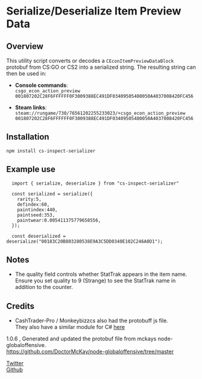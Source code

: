 # Serialize/Deserialize Item Preview Data  

## Overview  
This utility script converts or decodes a `CEconItemPreviewDataBlock` protobuf from CS:GO or CS2 into a serialized string. The resulting string can then be used in:  

- **Console commands**:  
`csgo_econ_action_preview 001807202C28F6FFFFFF0F3009388EC491DF03409505480050A4037008420FC456`

- **Steam links**:  
`steam://rungame/730/76561202255233023/+csgo_econ_action_preview 001807202C28F6FFFFFF0F3009388EC491DF03409505480050A4037008420FC456`

## Installation  

`npm install cs-inspect-serializer`

## Example use  
```
  import { serialize, deserialize } from "cs-inspect-serializer"

  const serialized = serialize({
    rarity:5,
    defindex:60,
    paintindex:440,
    paintseed:353,
    paintwear:0.005411375779658556,
  });

  const deserialized = deserialize("00183C20B803280538E9A3C5DD0340E102C246A0D1");
```

## Notes

- The quality field controls whether StatTrak appears in the item name. Ensure you set quality to 9 (Strange) to see the StatTrak name in addition to the counter.

## Credits

- CashTrader-Pro / Monkeybizzcs also had the protobuff js file.  
They also have a similar module for C# [here](https://github.com/CashTrader-Pro/cs2-gen)

1.0.6 , Generated and updated the protobuf file from mckays node-globaloffensive.  
https://github.com/DoctorMcKay/node-globaloffensive/tree/master 

[Twitter](https://x.com/MonkeyBizzCS)  
[Github](https://github.com/CashTrader-Pro/cs2-gen/tree/main)